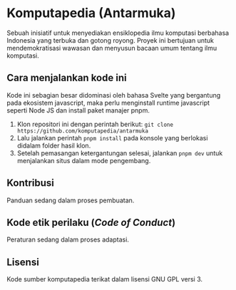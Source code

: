 # Komputapedia (Antarmuka)

Sebuah inisiatif untuk menyediakan ensiklopedia ilmu komputasi berbahasa Indonesia yang terbuka dan gotong royong.
Proyek ini bertujuan untuk mendemokratisasi wawasan dan menyusun bacaan umum tentang ilmu komputasi.

## Cara menjalankan kode ini

Kode ini sebagian besar didominasi oleh bahasa Svelte yang bergantung pada ekosistem javascript, maka perlu menginstall
runtime javascript seperti Node JS dan install paket manajer pnpm.

1. Klon repositori ini dengan perintah berikut: `git clone https://github.com/komputapedia/antarmuka`
2. Lalu jalankan perintah `pnpm install` pada konsole yang berlokasi didalam folder hasil klon.
3. Setelah pemasangan ketergantungan selesai, jalankan `pnpm dev` untuk menjalankan situs dalam mode pengembang.

## Kontribusi

Panduan sedang dalam proses pembuatan.

## Kode etik perilaku (_Code of Conduct_)

Peraturan sedang dalam proses adaptasi.

## Lisensi

Kode sumber komputapedia terikat dalam lisensi GNU GPL versi 3.
